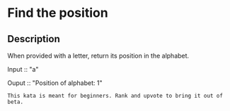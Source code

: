 # Find the position

## Description

When provided with a letter, return its position in the alphabet.

Input :: "a"

Ouput :: "Position of alphabet: 1"

`This kata is meant for beginners. Rank and upvote to bring it out of beta.`
